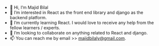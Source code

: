 - 👋 Hi, I’m Majid Bilal
- 👀 I’m interested in React as the front end library and django as the backend platform.
- 🌱 I’m currently learning React. I would love to receive any help from the fellow learners / experts.
- 💞️ I’m looking to collaborate on anything related to React and django.
- 📫 You can reach me by email >> majidbilaly@gmail.com.

<!---
majidbilal/majidbilal is a ✨ special ✨ repository because its `README.md` (this file) appears on your GitHub profile.
You can click the Preview link to take a look at your changes.
--->
